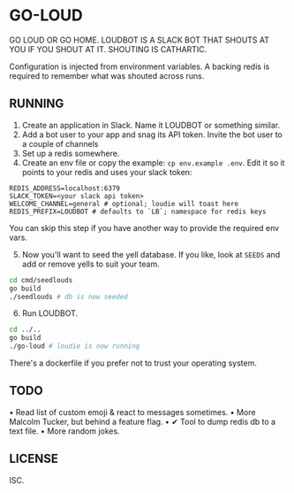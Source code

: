 # GO-LOUD

GO LOUD OR GO HOME. LOUDBOT IS A SLACK BOT THAT SHOUTS AT YOU IF YOU SHOUT AT IT. SHOUTING IS CATHARTIC.

Configuration is injected from environment variables. A backing redis is required to remember what was shouted across runs.

## RUNNING

1. Create an application in Slack. Name it LOUDBOT or something similar.
2. Add a bot user to your app and snag its API token. Invite the bot user to a couple of channels
3. Set up a redis somewhere.
4. Create an env file or copy the example: `cp env.example .env`. Edit it so it points to your redis and uses your slack token:

```
REDIS_ADDRESS=localhost:6379
SLACK_TOKEN=<your slack api token>
WELCOME_CHANNEL=general # optional; loudie will toast here
REDIS_PREFIX=LOUDBOT # defaults to `LB`; namespace for redis keys
```

You can skip this step if you have another way to provide the required env vars.


5. Now you'll want to seed the yell database. If you like, look at `SEEDS` and add or remove yells to suit your team.

```sh
cd cmd/seedlouds
go build
./seedlouds # db is now seeded
```

6. Run LOUDBOT.

```sh
cd ../..
go build
./go-loud # loudie is now running
```

There's a dockerfile if you prefer not to trust your operating system.

## TODO

• Read list of custom emoji & react to messages sometimes.
• More Malcolm Tucker, but behind a feature flag.
• ✔︎ Tool to dump redis db to a text file.
• More random jokes.

## LICENSE

ISC.
